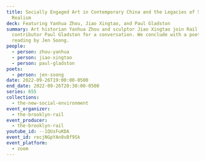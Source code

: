 ```yaml
---
title: Socially Engaged Art in Contemporary China and the Legacies of Socialist
  Realism
deck: Featuring Yanhua Zhou, Jiao Xingtao, and Paul Gladston
summary: Art historian Yanhua Zhou and sculptor Jiao Xingtao join Rail
  contributor Paul Gladston for a conversation. We conclude with a poetry
  reading by Jen Soong.
people:
  - person: zhou-yanhua
  - person: jiao-xingtao
  - person: paul-gladston
poets:
  - person: jen-soong
date: 2022-09-26T19:00:00-0500
end_date: 2022-09-26T20:30:00-0500
series: 655
collections:
  - the-new-social-environment
event_organizer:
  - the-brooklyn-rail
event_producer:
  - the-brooklyn-rail
youtube_id: --1QUsFuKDA
event_id: recjNGpYAn8vBf9Sk
event_platform:
  - zoom
---
```

